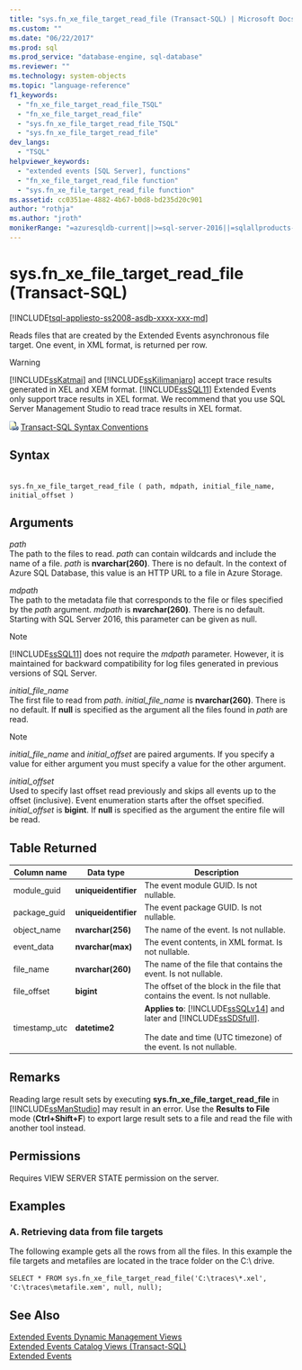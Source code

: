 ```yaml
---
title: "sys.fn_xe_file_target_read_file (Transact-SQL) | Microsoft Docs"
ms.custom: ""
ms.date: "06/22/2017"
ms.prod: sql
ms.prod_service: "database-engine, sql-database"
ms.reviewer: ""
ms.technology: system-objects
ms.topic: "language-reference"
f1_keywords: 
  - "fn_xe_file_target_read_file_TSQL"
  - "fn_xe_file_target_read_file"
  - "sys.fn_xe_file_target_read_file_TSQL"
  - "sys.fn_xe_file_target_read_file"
dev_langs: 
  - "TSQL"
helpviewer_keywords: 
  - "extended events [SQL Server], functions"
  - "fn_xe_file_target_read_file function"
  - "sys.fn_xe_file_target_read_file function"
ms.assetid: cc0351ae-4882-4b67-b0d8-bd235d20c901
author: "rothja"
ms.author: "jroth"
monikerRange: "=azuresqldb-current||>=sql-server-2016||=sqlallproducts-allversions||>=sql-server-linux-2017||=azuresqldb-mi-current"
---
```

# sys.fn_xe_file_target_read_file (Transact-SQL)
[!INCLUDE[tsql-appliesto-ss2008-asdb-xxxx-xxx-md](../../includes/tsql-appliesto-ss2008-asdb-xxxx-xxx-md.md)]

  Reads files that are created by the Extended Events asynchronous file target. One event, in XML format, is returned per row.  
  
> [!WARNING]  
>  [!INCLUDE[ssKatmai](../../includes/sskatmai-md.md)] and [!INCLUDE[ssKilimanjaro](../../includes/sskilimanjaro-md.md)] accept trace results generated in XEL and XEM format. [!INCLUDE[ssSQL11](../../includes/sssql11-md.md)] Extended Events only support trace results in XEL format. We recommend that you use SQL Server Management Studio to read trace results in XEL format.    
  
 ![Topic link icon](../../database-engine/configure-windows/media/topic-link.gif "Topic link icon") [Transact-SQL Syntax Conventions](../../t-sql/language-elements/transact-sql-syntax-conventions-transact-sql.md)  
  
## Syntax  
  
```  
  
sys.fn_xe_file_target_read_file ( path, mdpath, initial_file_name, initial_offset )  
```  
  
## Arguments  
 *path*  
 The path to the files to read. *path* can contain wildcards and include the name of a file. *path* is **nvarchar(260)**. There is no default. In the context of Azure SQL Database, this value is an HTTP URL to a file in Azure Storage.
  
 *mdpath*  
 The path to the metadata file that corresponds to the file or files specified by the *path* argument. *mdpath* is **nvarchar(260)**. There is no default. Starting with SQL Server 2016, this parameter can be given as null.
  
> [!NOTE]  
>  [!INCLUDE[ssSQL11](../../includes/sssql11-md.md)] does not require the *mdpath* parameter. However, it is maintained for backward compatibility for log files generated in previous versions of SQL Server.  
  
 *initial_file_name*  
 The first file to read from *path*. *initial_file_name* is **nvarchar(260)**. There is no default. If **null** is specified as the argument all the files found in *path* are read.  
  
> [!NOTE]  
>  *initial_file_name* and *initial_offset* are paired arguments. If you specify a value for either argument you must specify a value for the other argument.  
  
 *initial_offset*  
 Used to specify last offset read previously and skips all events up to the offset (inclusive). Event enumeration starts after the offset specified. *initial_offset* is **bigint**. If **null** is specified as the argument the entire file will be read.  
  
## Table Returned  
  
|Column name|Data type|Description|  
|-----------------|---------------|-----------------|  
|module_guid|**uniqueidentifier**|The event module GUID. Is not nullable.|  
|package_guid|**uniqueidentifier**|The event package GUID. Is not nullable.|  
|object_name|**nvarchar(256)**|The name of the event. Is not nullable.|  
|event_data|**nvarchar(max)**|The event contents, in XML format. Is not nullable.|  
|file_name|**nvarchar(260)**|The name of the file that contains the event. Is not nullable.|  
|file_offset|**bigint**|The offset of the block in the file that contains the event. Is not nullable.|  
|timestamp_utc|**datetime2**|**Applies to**: [!INCLUDE[ssSQLv14](../../includes/sssqlv14-md.md)] and later and [!INCLUDE[ssSDSfull](../../includes/sssdsfull-md.md)].<br /><br />The date and time (UTC timezone) of the event. Is not nullable.|  

  
## Remarks  
 Reading large result sets by executing **sys.fn_xe_file_target_read_file** in [!INCLUDE[ssManStudio](../../includes/ssmanstudio-md.md)] may result in an error. Use the **Results to File** mode (**Ctrl+Shift+F**) to export large result sets to a file and read the file with another tool instead.  
  
## Permissions  
 Requires VIEW SERVER STATE permission on the server.  
  
## Examples  
  
### A. Retrieving data from file targets  
 The following example gets all the rows from all the files. In this example the file targets and metafiles are located in the trace folder on the C:\ drive.  
  
```  
SELECT * FROM sys.fn_xe_file_target_read_file('C:\traces\*.xel', 'C:\traces\metafile.xem', null, null);  
```  
  
## See Also  
 [Extended Events Dynamic Management Views](../../relational-databases/system-dynamic-management-views/extended-events-dynamic-management-views.md)   
 [Extended Events Catalog Views &#40;Transact-SQL&#41;](../../relational-databases/system-catalog-views/extended-events-catalog-views-transact-sql.md)   
 [Extended Events](../../relational-databases/extended-events/extended-events.md)  
  
  
